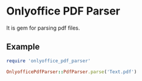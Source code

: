 # Onlyoffice PDF Parser

It is gem for parsing pdf files.

## Example

```ruby
require 'onlyoffice_pdf_parser'

OnlyofficePdfParser::PdfParser.parse('Text.pdf')

```
